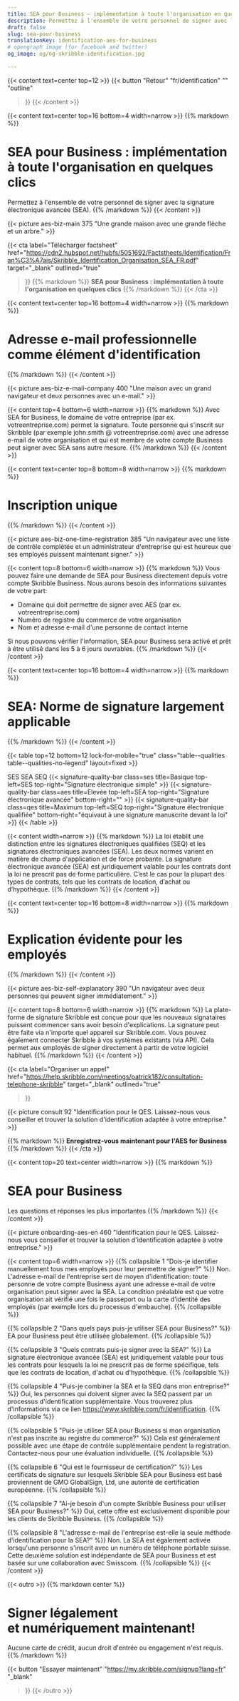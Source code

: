 ```yaml
---
title: SEA pour Business – implémentation à toute l'organisation en quelques clics
description: Permettez à l'ensemble de votre personnel de signer avec la signature électronique avancée (SEA).
draft: false
slug: sea-pour-business
translationKey: identification-aes-for-business
# opengraph image (for facebook and twitter)
og_image: og/og-skribble-identification.jpg

---
```


{{< content text=center top=12 >}}
{{< button
  "Retour"
  "fr/identification"
  ""
  "outline"
>}}
{{< /content >}}

{{< content text=center top=16 bottom=4 width=narrow >}}
{{% markdown %}}
# SEA pour Business : implémentation à toute l'organisation en quelques clics
Permettez à l'ensemble de votre personnel de signer avec la signature électronique avancée (SEA).
{{% /markdown %}}
{{< /content >}}

{{< picture aes-biz-main 375 "Une grande maison avec une grande flèche et un arbre." >}}

{{< cta
  label="Télécharger factsheet"
  href="https://cdn2.hubspot.net/hubfs/5051692/Factstheets/Identification/Fran%C3%A7ais/Skribble_Identification_Organisation_SEA_FR.pdf"
  target="_blank"
  outlined="true"
>}}
{{% markdown %}}
**SEA pour Business : implémentation à toute l'organisation en quelques clics**
{{% /markdown %}}
{{< /cta >}}

[//]: # (--------------------------------------------------------------------------------------------------------------)

{{< content text=center top=16 bottom=4 width=narrow >}}
{{% markdown %}}
# Adresse e-mail professionnelle comme élément d'identification
{{% /markdown %}}
{{< /content >}}

{{< picture aes-biz-e-mail-company 400 "Une maison avec un grand navigateur et deux personnes avec un e-mail." >}}

{{< content top=4 bottom=6 width=narrow >}}
{{% markdown %}}
Avec SEA for Business, le domaine de votre entreprise (par ex. votreentreprise.com) permet la signature. Toute personne qui s'inscrit sur Skribble (par exemple john.smith @ votreentreprise.com) avec une adresse e-mail de votre organisation et qui est membre de votre compte Business peut signer avec SEA sans autre mesure.
{{% /markdown %}}
{{< /content >}}

[//]: # (--------------------------------------------------------------------------------------------------------------)

{{< content text=center top=8 bottom=8 width=narrow >}}
{{% markdown %}}
# Inscription unique
{{% /markdown %}}
{{< /content >}}

{{< picture aes-biz-one-time-registration 385 "Un navigateur avec une liste de contrôle complétée et un administrateur d'entreprise qui est heureux que ses employés puissent maintenant signer." >}}

{{< content top=8 bottom=6 width=narrow >}}
{{% markdown %}}
Vous pouvez faire une demande de SEA pour Business directement depuis votre compte Skribble Business. Nous aurons besoin des informations suivantes de votre part:

- Domaine qui doit permettre de signer avec AES (par ex. votreentreprise.com)
- Numéro de registre du commerce de votre organisation
- Nom et adresse e-mail d'une personne de contact interne

Si nous pouvons vérifier l'information, SEA pour Business sera activé et prêt à être utilisé dans les 5 à 6 jours ouvrables.
{{% /markdown %}}
{{< /content >}}

[//]: # (--------------------------------------------------------------------------------------------------------------)

{{< content text=center top=16 bottom=4 width=narrow >}}
{{% markdown %}}
# SEA: Norme de signature largement applicable
{{% /markdown %}}
{{< /content >}}

{{< table top=12 bottom=12 lock-for-mobile="true" class="table--qualities table--qualities-no-legend" layout=fixed >}}
<thead>
  <tr>
    <th scope="col"></th>
    <th scope="col">SES</th>
    <th scope="col">SEA</th>
    <th scope="col">SEQ</th>
  </tr>
</thead>
<tbody>
  <tr>
    <th scope="row"></th>
    <td class="signature-quality-bar">
      {{< signature-quality-bar
        class=ses
        title=Basique
        top-left=SES
        top-right="Signature électronique simple"
      >}}
    </td>
    <td class="signature-quality-bar">
      {{< signature-quality-bar
        class=aes
        title=Elevée
        top-left=SEA
        top-right="Signature électronique avancée"
        bottom-right=""
      >}}
    </td>
    <td class="signature-quality-bar">
      {{< signature-quality-bar
        class=qes
        title=Maximum
        top-left=SEQ
        top-right="Signature électronique qualifiée"
        bottom-right="équivaut à une signature manuscrite devant la loi"
      >}}
    </td>
  </tr>
  <tr>
    <th scope="row"></th>
  </tr>

</tbody>
{{< /table >}}

{{< content width=narrow >}}
{{% markdown %}}
La loi établit une distinction entre les signatures électroniques qualifiées (SEQ)
et les signatures électroniques avancées (SEA). Les deux normes varient
en matière de champ d'application et de force probante. La signature électronique avancée (SEA) est juridiquement valable pour les contrats dont la loi ne prescrit pas de forme particulière.
C’est le cas pour la plupart des types de contrats, tels que les contrats de location, d’achat ou d’hypothèque.
{{% /markdown %}}
{{< /content >}}

[//]: # (--------------------------------------------------------------------------------------------------------------)

{{< content text=center top=16 bottom=8 width=narrow >}}
{{% markdown %}}
# Explication évidente pour les employés
{{% /markdown %}}
{{< /content >}}

{{< picture aes-biz-self-explanatory 390 "Un navigateur avec deux personnes qui peuvent signer immédiatement." >}}

{{< content top=8 bottom=6 width=narrow >}}
{{% markdown %}}
La plate-forme de signature Skribble est conçue pour que les nouveaux signataires puissent commencer sans avoir besoin d'explications. La signature peut être faite via n'importe quel appareil sur Skribble.com. Vous pouvez également connecter Skribble à vos systèmes existants (via API). Cela permet aux employés de signer directement à partir de votre logiciel habituel.
{{% /markdown %}}
{{< /content >}}

[//]: # (--------------------------------------------------------------------------------------------------------------)

{{< cta
  label="Organiser un appel"
  href="https://help.skribble.com/meetings/patrick182/consultation-telephone-skribble"
  target="_blank"
  outlined="true"
>}}

{{< picture consult 92 "Identification pour le QES. Laissez-nous vous conseiller et trouver la solution d'identification adaptée à votre entreprise." >}}

{{% markdown %}}
**Enregistrez-vous maintenant pour l'AES for Business**
{{% /markdown %}}
{{< /cta >}}


[//]: # (--------------------------------------------------------------------------------------------------------------)

{{< content top=20 text=center width=narrow >}}
{{% markdown %}}
# SEA pour Business
Les questions et réponses les plus importantes
{{% /markdown %}}
{{< /content >}}

{{< picture onboarding-aes-en 460 "Identification pour le QES. Laissez-nous vous conseiller et trouver la solution d'identification adaptée à votre entreprise." >}}

{{< content top=6 width=narrow >}}
{{% collapsible 1 "Dois-je identifier manuellement tous mes employés pour leur permettre de signer?" %}}
Non. L'adresse e-mail de l'entreprise sert de moyen d'identification: toute personne de votre compte Business ayant une adresse e-mail de votre organisation peut signer avec la SEA. La condition préalable est que votre organisation ait vérifié une fois le passeport ou la carte d'identité des employés (par exemple lors du processus d'embauche).
{{% /collapsible %}}

{{% collapsible 2 "Dans quels pays puis-je utiliser SEA pour Business?" %}}
EA pour Business peut être utilisée globalement.
{{% /collapsible %}}

{{% collapsible 3 "Quels contrats puis-je signer avec la SEA?" %}}
La signature électronique avancée (SEA) est juridiquement valable pour tous les contrats pour lesquels la loi ne prescrit pas de forme spécifique, tels que les contrats de location, d'achat ou d'hypothèque.
{{% /collapsible %}}

{{% collapsible 4 "Puis-je combiner la SEA et la SEQ dans mon entreprise?" %}}
Oui, les personnes qui doivent signer avec la SEQ passent par un processus d'identification supplémentaire. Vous trouverez plus d'informations via ce lien https://www.skribble.com/fr/identification.
{{% /collapsible %}}

{{% collapsible 5 "Puis-je utiliser SEA pour Business si mon organisation n'est pas inscrite au registre du commerce?" %}}
Cela est généralement possible avec une étape de contrôle supplémentaire pendent la registration. Contactez-nous pour une évaluation individuelle.
{{% /collapsible %}}

{{% collapsible 6 "Qui est le fournisseur de certification?" %}}
Les certificats de signature sur lesquels Skribble SEA pour Business est basé proviennent de GMO GlobalSign, Ltd, une autorité de certification européenne.
{{% /collapsible %}}

{{% collapsible 7 "Ai-je besoin d'un compte Skribble Business pour utiliser SEA pour Business?" %}}
Oui, cette offre est exclusivement disponible pour les clients de Skribble Business.
{{% /collapsible %}}

{{% collapsible 8 "L'adresse e-mail de l'entreprise est-elle la seule méthode d'identification pour la SEA?" %}}
Non. La SEA est également activée lorsqu'une personne s'inscrit avec un numéro de téléphone portable suisse. Cette deuxième solution est indépendante de SEA pour Business et est basée sur une collaboration avec Swisscom.
{{% /collapsible %}}
{{< /content >}}


[//]: # (--------------------------------------------------------------------------------------------------------------)

{{< outro >}}
{{% markdown center %}}
# Signer légalement <br class="hide-for-mobile">et numériquement maintenant!
Aucune carte de crédit, aucun droit d'entrée
ou engagement n'est requis.
{{% /markdown %}}

{{< button
  "Essayer maintenant"
  "https://my.skribble.com/signup?lang=fr"
  "_blank"
>}}
{{< /outro >}}